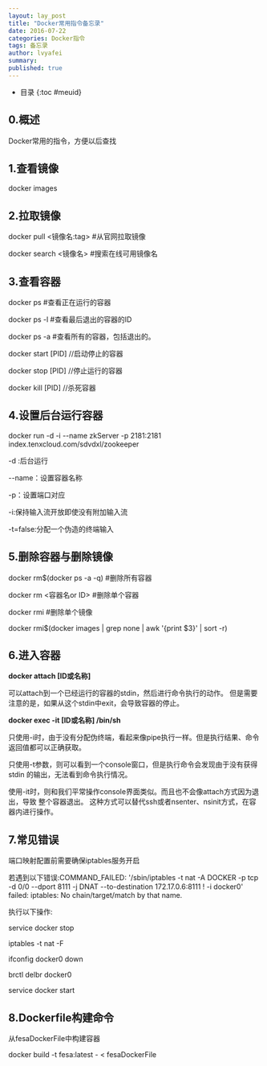 ```yaml
---
layout: lay_post
title: "Docker常用指令备忘录"
date: 2016-07-22
categories: Docker指令
tags: 备忘录
author: lvyafei
summary:
published: true
---
```


* 目录
{:toc #meuid}

## 0.概述

Docker常用的指令，方便以后查找

<!-- more -->

## 1.查看镜像

docker images

## 2.拉取镜像

docker pull <镜像名:tag> #从官网拉取镜像 

docker search <镜像名> #搜索在线可用镜像名 

## 3.查看容器

docker ps #查看正在运行的容器 

docker ps -l #查看最后退出的容器的ID

docker ps -a #查看所有的容器，包括退出的。

docker start [PID] //启动停止的容器

docker stop  [PID] //停止运行的容器

docker kill [PID]  //杀死容器

## 4.设置后台运行容器

docker run -d -i --name zkServer -p 2181:2181 index.tenxcloud.com/sdvdxl/zookeeper

-d :后台运行

--name：设置容器名称

-p：设置端口对应

-i:保持输入流开放即使没有附加输入流

-t=false:分配一个伪造的终端输入

## 5.删除容器与删除镜像

docker rm$(docker ps -a -q) #删除所有容器

docker rm <容器名or ID> #删除单个容器  

docker rmi <ID> #删除单个镜像  

docker rmi$(docker images | grep none | awk '{print $3}' | sort -r) 

## 6.进入容器

**docker attach [ID或名称]**

可以attach到一个已经运行的容器的stdin，然后进行命令执行的动作。 
但是需要注意的是，如果从这个stdin中exit，会导致容器的停止。

**docker exec -it [ID或名称] /bin/sh**

只使用-i时，由于没有分配伪终端，看起来像pipe执行一样。但是执行结果、命令 
返回值都可以正确获取。

只使用-t参数，则可以看到一个console窗口，但是执行命令会发现由于没有获得stdin 
的输出，无法看到命令执行情况。

使用-it时，则和我们平常操作console界面类似。而且也不会像attach方式因为退出，导致 
整个容器退出。 
这种方式可以替代ssh或者nsenter、nsinit方式，在容器内进行操作。

## 7.常见错误

端口映射配置前需要确保iptables服务开启

若遇到以下错误:COMMAND_FAILED: '/sbin/iptables -t nat -A DOCKER -p tcp -d 0/0 --dport 8111 -j DNAT --to-destination 172.17.0.6:8111 ! -i docker0' failed: iptables: No chain/target/match by that name.

执行以下操作:

service docker stop

iptables -t nat -F

ifconfig docker0 down

brctl delbr docker0

service docker start

## 8.Dockerfile构建命令

从fesaDockerFile中构建容器

docker build -t fesa:latest - < fesaDockerFile

